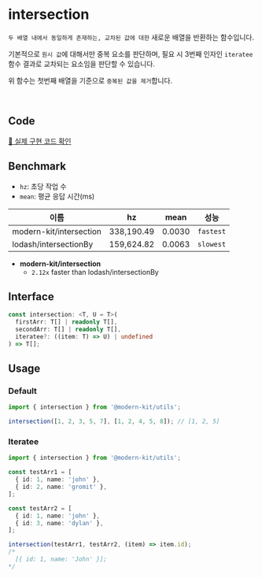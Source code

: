 # intersection

`두 배열 내에서 동일하게 존재하는, 교차된 값에 대한` 새로운 배열을 반환하는 함수입니다.

기본적으로 `원시 값`에 대해서만 중복 요소를 판단하며, 필요 시 3번째 인자인 `iteratee` 함수 결과로 교차되는 요소임을 판단할 수 있습니다.

위 함수는 첫번째 배열을 기준으로 `중복된 값을 제거`합니다.

<br />

## Code
[🔗 실제 구현 코드 확인](https://github.com/modern-agile-team/modern-kit/blob/main/packages/utils/src/array/intersection/index.ts)

## Benchmark
- `hz`: 초당 작업 수
- `mean`: 평균 응답 시간(ms)

|이름|hz|mean|성능|
|------|---|---|---|
|modern-kit/intersection|338,190.49|0.0030|`fastest`|
|lodash/intersectionBy|159,624.82|0.0063|`slowest`|

- **modern-kit/intersection**
  - `2.12x` faster than lodash/intersectionBy

## Interface
```ts title="typescript"
const intersection: <T, U = T>(
  firstArr: T[] | readonly T[],
  secondArr: T[] | readonly T[],
  iteratee?: ((item: T) => U) | undefined
) => T[];
```

## Usage
### Default
```ts title="typescript"
import { intersection } from '@modern-kit/utils';

intersection([1, 2, 3, 5, 7], [1, 2, 4, 5, 8]); // [1, 2, 5] 
```

### Iteratee
```ts title="typescript"
import { intersection } from '@modern-kit/utils';

const testArr1 = [
  { id: 1, name: 'john' },
  { id: 2, name: 'gromit' },
];

const testArr2 = [
  { id: 1, name: 'john' },
  { id: 3, name: 'dylan' },
];

intersection(testArr1, testArr2, (item) => item.id);
/*
  [{ id: 1, name: 'John' }];
*/
```